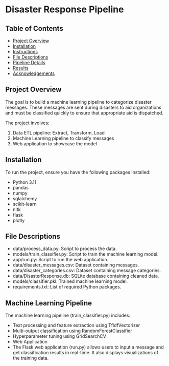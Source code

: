 # Disaster Response Pipeline

## Table of Contents
- [Project Overview](#project-overview)
- [Installation](#installation)
- [Instructions](#instructions)
- [File Descriptions](#file-descriptions)
- [Pipeline Details](#pipeline-details)
- [Results](#results)
- [Acknowledgements](#acknowledgements)

## Project Overview
The goal is to build a machine learning pipeline to categorize disaster messages. These messages are sent during disasters to aid organizations and must be classified quickly to ensure that appropriate aid is dispatched.

The project involves:
1. Data ETL pipeline: Extract, Transform, Load
2. Machine Learning pipeline to classify messages
3. Web application to showcase the model

## Installation
To run the project, ensure you have the following packages installed:

- Python 3.11
- pandas
- numpy
- sqlalchemy
- scikit-learn
- nltk
- flask
- plotly

## File Descriptions
* data/process_data.py: Script to process the data.
* models/train_classifier.py: Script to train the machine learning model.
* app/run.py: Script to run the web application.
* data/disaster_messages.csv: Dataset containing messages.
* data/disaster_categories.csv: Dataset containing message categories.
* data/DisasterResponse.db: SQLite database containing cleaned data.
* models/classifier.pkl: Trained machine learning model.
* requirements.txt: List of required Python packages.

## Machine Learning Pipeline
The machine learning pipeline (train_classifier.py) includes:

- Text processing and feature extraction using TfidfVectorizer
- Multi-output classification using RandomForestClassifier
- Hyperparameter tuning using GridSearchCV
- Web Application
- The Flask web application (run.py) allows users to input a message and get classification results in real-time. It also displays visualizations of the training data.
